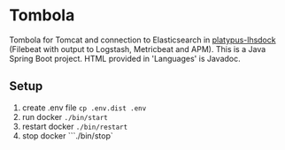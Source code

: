 # Tombola
Tombola for Tomcat and connection to Elasticsearch in [platypus-lhsdock](https://github.com/lhsradek/platypus-lhsdock) (Filebeat with output to Logstash, Metricbeat and APM). This is a Java Spring Boot project. HTML provided in 'Languages' is Javadoc.

## Setup
1) create .env file ```cp .env.dist .env```
2) run docker ```./bin/start```
3) restart docker ```./bin/restart```
4) stop docker ```./bin/stop`

